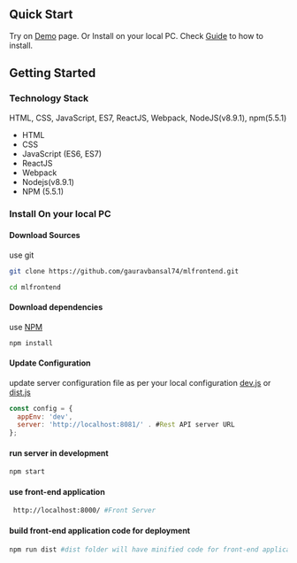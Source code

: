 ## Quick Start
Try on [Demo](http://demo.atdesk.co) page. Or Install on your local PC. Check [Guide](#install-on-your-local-pc) to how to install.

## Getting Started

### Technology Stack
HTML, CSS, JavaScript, ES7, ReactJS, Webpack, NodeJS(v8.9.1), npm(5.5.1)

* HTML
* CSS
* JavaScript (ES6, ES7)
* ReactJS
* Webpack
* Nodejs(v8.9.1)
* NPM (5.5.1)

### Install On your local PC

#### Download Sources

use git

```bash
git clone https://github.com/gauravbansal74/mlfrontend.git
```

```bash
cd mlfrontend
```


#### Download dependencies

use [NPM](https://www.npmjs.com/)

```bash
npm install
```

#### Update Configuration

update server configuration file as per your local configuration [dev.js](https://github.com/gauravbansal74/mlfrontend/blob/master/src/config/dev.js) or [dist.js](https://github.com/gauravbansal74/mlfrontend/blob/master/src/config/dist.js)

```js
const config = {
  appEnv: 'dev',
  server: 'http://localhost:8081/' . #Rest API server URL
};
```

#### run server in development
```bash
npm start
```

#### use front-end application
```bash
 http://localhost:8000/ #Front Server
```


#### build front-end application code for deployment
```bash
npm run dist #dist folder will have minified code for front-end application
```

